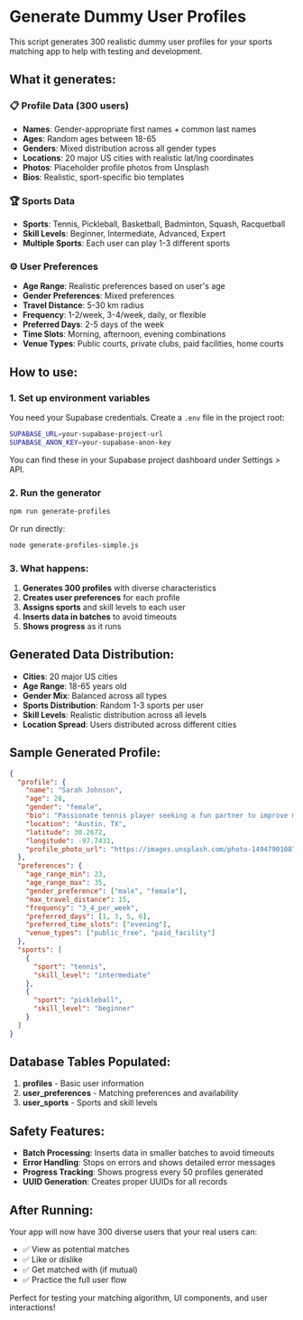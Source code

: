 # Generate Dummy User Profiles

This script generates 300 realistic dummy user profiles for your sports matching app to help with testing and development.

## What it generates:

### 📋 Profile Data (300 users)
- **Names**: Gender-appropriate first names + common last names
- **Ages**: Random ages between 18-65
- **Genders**: Mixed distribution across all gender types
- **Locations**: 20 major US cities with realistic lat/lng coordinates
- **Photos**: Placeholder profile photos from Unsplash
- **Bios**: Realistic, sport-specific bio templates

### 🏆 Sports Data
- **Sports**: Tennis, Pickleball, Basketball, Badminton, Squash, Racquetball
- **Skill Levels**: Beginner, Intermediate, Advanced, Expert
- **Multiple Sports**: Each user can play 1-3 different sports

### ⚙️ User Preferences
- **Age Range**: Realistic preferences based on user's age
- **Gender Preferences**: Mixed preferences
- **Travel Distance**: 5-30 km radius
- **Frequency**: 1-2/week, 3-4/week, daily, or flexible
- **Preferred Days**: 2-5 days of the week
- **Time Slots**: Morning, afternoon, evening combinations
- **Venue Types**: Public courts, private clubs, paid facilities, home courts

## How to use:

### 1. Set up environment variables

You need your Supabase credentials. Create a `.env` file in the project root:

```bash
SUPABASE_URL=your-supabase-project-url
SUPABASE_ANON_KEY=your-supabase-anon-key
```

You can find these in your Supabase project dashboard under Settings > API.

### 2. Run the generator

```bash
npm run generate-profiles
```

Or run directly:

```bash
node generate-profiles-simple.js
```

### 3. What happens:

1. **Generates 300 profiles** with diverse characteristics
2. **Creates user preferences** for each profile
3. **Assigns sports** and skill levels to each user
4. **Inserts data in batches** to avoid timeouts
5. **Shows progress** as it runs

## Generated Data Distribution:

- **Cities**: 20 major US cities
- **Age Range**: 18-65 years old
- **Gender Mix**: Balanced across all types
- **Sports Distribution**: Random 1-3 sports per user
- **Skill Levels**: Realistic distribution across all levels
- **Location Spread**: Users distributed across different cities

## Sample Generated Profile:

```json
{
  "profile": {
    "name": "Sarah Johnson",
    "age": 28,
    "gender": "female",
    "bio": "Passionate tennis player seeking a fun partner to improve my game. I enjoy good coffee, live music, and weekend adventures.",
    "location": "Austin, TX",
    "latitude": 30.2672,
    "longitude": -97.7431,
    "profile_photo_url": "https://images.unsplash.com/photo-1494790108755-2616b612b5bc"
  },
  "preferences": {
    "age_range_min": 23,
    "age_range_max": 35,
    "gender_preference": ["male", "female"],
    "max_travel_distance": 15,
    "frequency": "3_4_per_week",
    "preferred_days": [1, 3, 5, 6],
    "preferred_time_slots": ["evening"],
    "venue_types": ["public_free", "paid_facility"]
  },
  "sports": [
    {
      "sport": "tennis",
      "skill_level": "intermediate"
    },
    {
      "sport": "pickleball", 
      "skill_level": "beginner"
    }
  ]
}
```

## Database Tables Populated:

1. **profiles** - Basic user information
2. **user_preferences** - Matching preferences and availability
3. **user_sports** - Sports and skill levels

## Safety Features:

- **Batch Processing**: Inserts data in smaller batches to avoid timeouts
- **Error Handling**: Stops on errors and shows detailed error messages
- **Progress Tracking**: Shows progress every 50 profiles generated
- **UUID Generation**: Creates proper UUIDs for all records

## After Running:

Your app will now have 300 diverse users that your real users can:
- ✅ View as potential matches
- ✅ Like or dislike
- ✅ Get matched with (if mutual)
- ✅ Practice the full user flow

Perfect for testing your matching algorithm, UI components, and user interactions!
